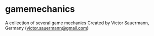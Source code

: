 # gamemechanics
A collection of several game mechanics
Created by Victor Sauermann, Germany (victor.sauermann@gmail.com)

